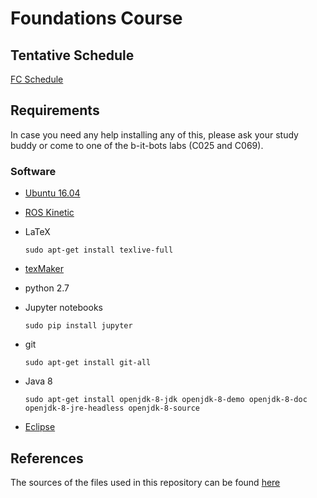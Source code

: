 # Foundations Course

## Tentative Schedule
[FC Schedule](https://docs.google.com/spreadsheets/d/1LsfJWwRvhkPgQox0MIep3S6L5Wi7NF0fC4IZSB0zUDQ/edit?usp=sharing)

## Requirements
In case you need any help installing any of this, please ask your study buddy or come to one of the b-it-bots labs (C025 and C069).

### Software
*   [Ubuntu 16.04](https://www.ubuntu.com/download/desktop)
*   [ROS Kinetic](http://wiki.ros.org/kinetic/Installation/Ubuntu)
*   LaTeX

    ```
    sudo apt-get install texlive-full

    ```

*   [texMaker](http://www.xm1math.net/texmaker/index.html)

*   python 2.7

*   Jupyter notebooks

    ```
    sudo pip install jupyter
    ```

* git

    ```
    sudo apt-get install git-all
    ```

* Java 8
    ```
    sudo apt-get install openjdk-8-jdk openjdk-8-demo openjdk-8-doc openjdk-8-jre-headless openjdk-8-source
    ```

*   [Eclipse](https://www.eclipse.org/)

## References
The sources of the files used in this repository can be found [here](https://github.com/mas-group/foundations_course/wiki/References)
